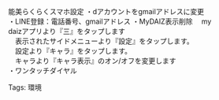 能美らくらくスマホ設定 ・dアカウントをgmailアドレスに変更  
・LINE登録：電話番号、gmailアドレス ・MyDAIZ表示削除 　my  
daizアプリより『三』をタップします  
　表示されたサイドメニューより『設定』をタップします。  
　設定より『キャラ』をタップします。  
　キャラより『キャラ表示』のオン/オフを変更します  
・ワンタッチダイヤル  

Tags: 環境
